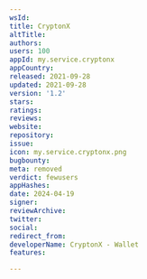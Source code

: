 ```yaml
---
wsId: 
title: CryptonX
altTitle: 
authors: 
users: 100
appId: my.service.cryptonx
appCountry: 
released: 2021-09-28
updated: 2021-09-28
version: '1.2'
stars: 
ratings: 
reviews: 
website: 
repository: 
issue: 
icon: my.service.cryptonx.png
bugbounty: 
meta: removed
verdict: fewusers
appHashes: 
date: 2024-04-19
signer: 
reviewArchive: 
twitter: 
social: 
redirect_from: 
developerName: CryptonX - Wallet
features: 

---
```


